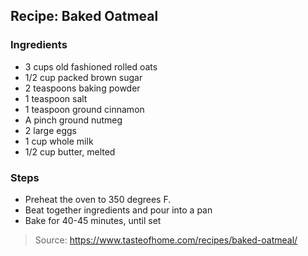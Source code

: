 ## Recipe: Baked Oatmeal


### Ingredients
 - 3 cups old fashioned rolled oats
 - 1/2 cup packed brown sugar
 - 2 teaspoons baking powder
 - 1 teaspoon salt
 - 1 teaspoon ground cinnamon
 - A pinch ground nutmeg
 - 2 large eggs
 - 1 cup whole milk
 - 1/2 cup butter, melted

### Steps
 - Preheat the oven to 350 degrees F.
 - Beat together ingredients and pour into a pan
 - Bake for 40-45 minutes, until set

> Source: https://www.tasteofhome.com/recipes/baked-oatmeal/